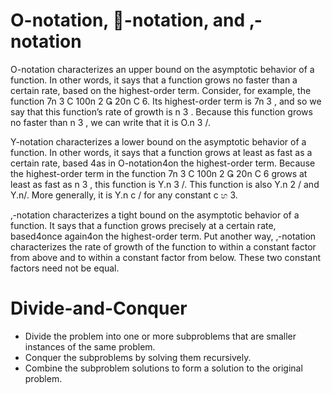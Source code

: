 # O-notation, -notation, and ‚-notation
O-notation characterizes an upper bound on the asymptotic behavior of a function. In other words, it says that a function grows no faster than a certain rate, based on the highest-order term. Consider, for example, the function 7n 3 C 100n 2  20n C 6.
Its highest-order term is 7n 3 , and so we say that this function’s rate of growth is n 3 . Because this function grows no faster than n 3 , we can write that it is O.n 3 /.

Y-notation characterizes a lower bound on the asymptotic behavior of a function. In other words, it says that a function grows at least as fast as a certain rate, based 4as in O-notation4on the highest-order term. Because the highest-order term
in the function 7n 3 C 100n 2  20n C 6 grows at least as fast as n 3 , this function is Y.n 3 /. This function is also Y.n 2 / and Y.n/. More generally, it is Y.n c / for any constant c හ 3.

‚-notation characterizes a tight bound on the asymptotic behavior of a function. It says that a function grows precisely at a certain rate, based4once again4on the highest-order term. Put another way, ‚-notation characterizes the rate of growth of the function to within a constant factor from above and to within a constant factor
from below. These two constant factors need not be equal.

# Divide-and-Conquer
- Divide the problem into one or more subproblems that are smaller instances of the same problem.
- Conquer the subproblems by solving them recursively.
- Combine the subproblem solutions to form a solution to the original problem.
